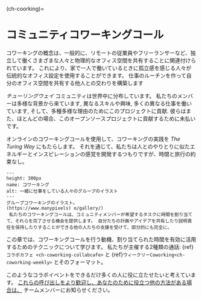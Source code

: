(ch-coorking)=
# コミュニティコワーキングコール

コワーキングの概念は、一般的に、リモートの従業員やフリーランサーなど、独立して働くさまざまな人々と物理的なオフィス空間を共有することに関連付けられています。 これにより、家で一人で働いているときに孤立感を感じる人々が伝統的なオフィス設定を使用することができます。 仕事のルーチンを作って自分のオフィス空間を共有する他人との交わりを構築します

_チューリングウェイ_ コミュニティは世界中に分布しています。 私たちのメンバーは多様な背景から来ています, 異なるスキルや興味, 多くの異なる仕事を働いています, そして、多種多様な理由のためにこのプロジェクトに貢献. 彼らはまた、ほとんどの場合、このオープンソースプロジェクトに貢献するために未払いです。

オンラインのコワーキングコールを使用して、コワーキングの実践を _The Turing Way_ にもたらします。 それを通じて、私たちは人とのやりとりに似たエネルギーとインスピレーションの感覚を開発するつもりですが、時間と旅行の約束なし。

```{figure} ../figures/coworking.*
---
height: 300px
name: コワーキング
alt: 一緒に仕事をしている人々のグループのイラスト
---
グループコワーキングのイラスト。 
(https://www.manypixels) o/gallery/) 
 私たちのコワーキングコールは、コミュニティメンバーが希望するタスクに時間を割り当てて、それらを完了させる機会を提供します。 自分たちの計画やアイデアを共有したり説明責任を保持したりすることができる他の人たちの支援を受けて、部分的にも完全に。
```

この章では、コワーキングコールを行う動機、割り当てられた時間を有効に活用するためのテクニックについて学びます。 私たちが主催する2種類の通話: {ref}`コラボカフェ <ch-coworking-collabcafe>` と {ref}`ウィークリーCoworking<ch-coworking-weekly>` とそのフォーマット。

このようなコラボイベントをできるだけ多くの人に役に立たせたいと考えています。 [これらの呼び出しをより歓迎し、あなたのために役立つ他の方法がある場合は、](/README.md#get-in-touch) チームメンバーにお知らせください。
